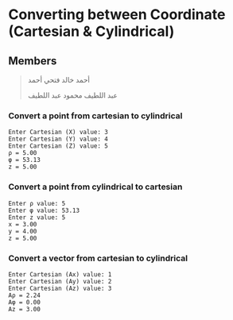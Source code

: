 # Converting between Coordinate (Cartesian & Cylindrical)

## Members

<div align="left">

> أحمد خالد فتحي أحمد
>
> عبد اللطيف محمود عبد اللطيف

</div>

### Convert a point from cartesian to cylindrical

```text
Enter Cartesian (X) value: 3
Enter Cartesian (Y) value: 4
Enter Cartesian (Z) value: 5
ρ = 5.00
φ = 53.13
z = 5.00
```

### Convert a point from cylindrical to cartesian

```text
Enter ρ value: 5
Enter φ value: 53.13
Enter z value: 5
x = 3.00
y = 4.00
z = 5.00
```

### Convert a vector from cartesian to cylindrical

```text
Enter Cartesian (Ax) value: 1
Enter Cartesian (Ay) value: 2
Enter Cartesian (Az) value: 3
Aρ = 2.24
Aφ = 0.00
Az = 3.00
```
